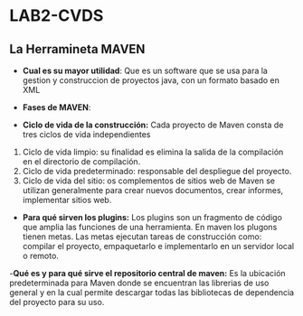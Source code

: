 # LAB2-CVDS
## La Herramineta MAVEN
- **Cual es su mayor utilidad**: 
Que es un software que se usa para la gestion y construccion de proyectos java, con un formato basado en XML
 
- **Fases de MAVEN**:

- **Ciclo de vida de la construcción:**
 Cada proyecto de Maven consta de tres ciclos de vida independientes
1. Ciclo de vida limpio: su finalidad es elimina la salida de la compilación en el directorio de compilación. 
2. Ciclo de vida predeterminado: responsable del despliegue del proyecto.
3. Ciclo de vida del sitio: os complementos de sitios web de Maven se utilizan generalmente para crear nuevos
documentos, crear informes, implementar sitios web.
 
- **Para qué sirven los plugins:**
Los plugins son un fragmento de código que amplia las funciones de una herramienta. En maven los plugons tienen
metas. Las metas ejecutan tareas de construcción como: compilar el proyecto, empaquetarlo e implementarlo en un
servidor local o remoto.
 
-**Qué es y para qué sirve el repositorio central de maven:**
Es la ubicación predeterminada para Maven donde se encuentran las librerias de uso general y en la cual permite
descargar todas las bibliotecas de dependencia del proyecto para su uso.
